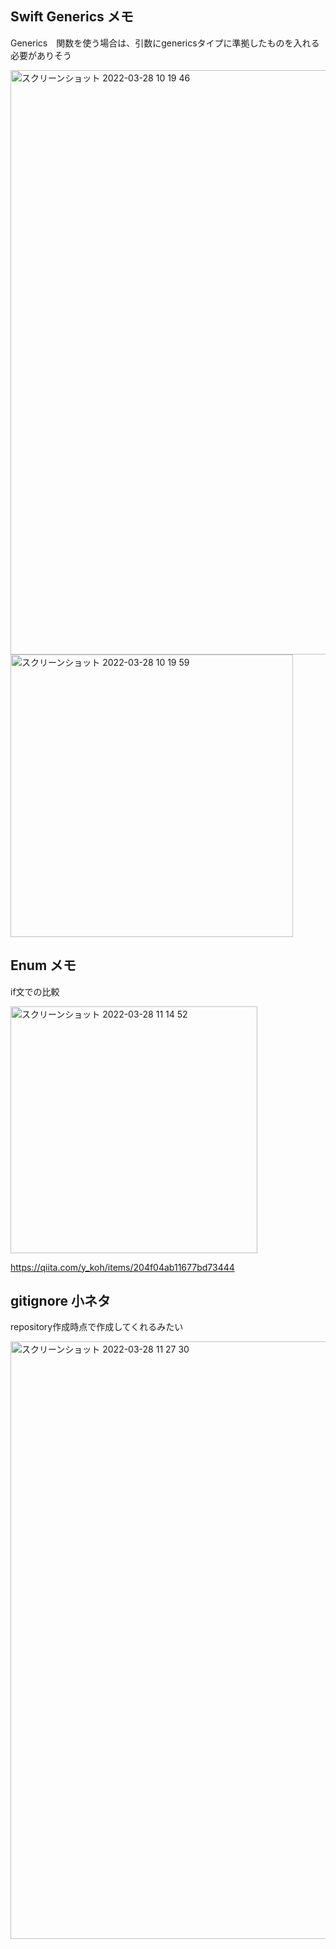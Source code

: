 ## Swift Generics メモ

Generics　関数を使う場合は、引数にgenericsタイプに準拠したものを入れる必要がありそう

<img width="935" alt="スクリーンショット 2022-03-28 10 19 46" src="https://user-images.githubusercontent.com/16571394/160310927-caebfeab-351c-49bc-8e38-7fec49931d78.png">
<img width="452" alt="スクリーンショット 2022-03-28 10 19 59" src="https://user-images.githubusercontent.com/16571394/160310936-f2137edb-7568-486e-b9bd-16bb45db47fb.png">

## Enum メモ

if文での比較

<img width="395" alt="スクリーンショット 2022-03-28 11 14 52" src="https://user-images.githubusercontent.com/16571394/160315161-a4f4fe00-effd-4754-b59b-8d09d78b7e83.png">


https://qiita.com/y_koh/items/204f04ab11677bd73444

## gitignore 小ネタ

repository作成時点で作成してくれるみたい

<img width="956" alt="スクリーンショット 2022-03-28 11 27 30" src="https://user-images.githubusercontent.com/16571394/160316169-5491b8fd-63eb-440c-b9f2-d4620d77c678.png">
